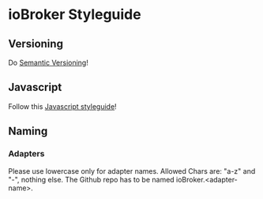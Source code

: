 # ioBroker Styleguide

## Versioning

Do [Semantic Versioning](http://semver.org/)!

## Javascript

Follow this [Javascript styleguide](http://github.com/hobbyquaker/javascript)!

## Naming

### Adapters

Please use lowercase only for adapter names. Allowed Chars are: "a-z" and "-", nothing else.
The Github repo has to be named ioBroker.&lt;adapter-name&gt;.


